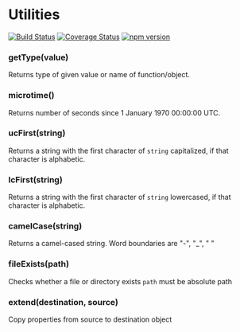 # Utilities
[![Build Status](https://travis-ci.org/ponury-kostek/utils.svg)](https://travis-ci.org/ponury-kostek/utils)
[![Coverage Status](https://coveralls.io/repos/ponury-kostek/utils/badge.svg?branch=master&service=github)](https://coveralls.io/github/ponury-kostek/utils?branch=master)
[![npm version](https://badge.fury.io/js/%40ponury%2Futils.svg)](https://badge.fury.io/js/%40ponury%2Futils)
### getType(value)
Returns type of given value or name of function/object.
### microtime()
Returns number of seconds since 1 January 1970 00:00:00 UTC.
### ucFirst(string)
Returns a string with the first character of ```string``` capitalized, if that character is alphabetic.
### lcFirst(string)
Returns a string with the first character of ```string``` lowercased, if that character is alphabetic.
### camelCase(string)
Returns a camel-cased string. Word boundaries are "-", "_", " "
### fileExists(path)
Checks whether a file or directory exists
```path``` must be absolute path
### extend(destination, source)
Copy properties from source to destination object
